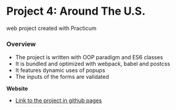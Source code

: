 # Project 4: Around The U.S.

web project created with Practicum
### Overview

* The project is written with OOP paradigm and ES6 classes
* It is bundled and optimized with webpack, babel and postcss
* It features dynamic uses of popups
* The inputs of the forms are validated

**Website**

* [Link to the project in github pages](https://amyraydroui.github.io/web_project_4)

